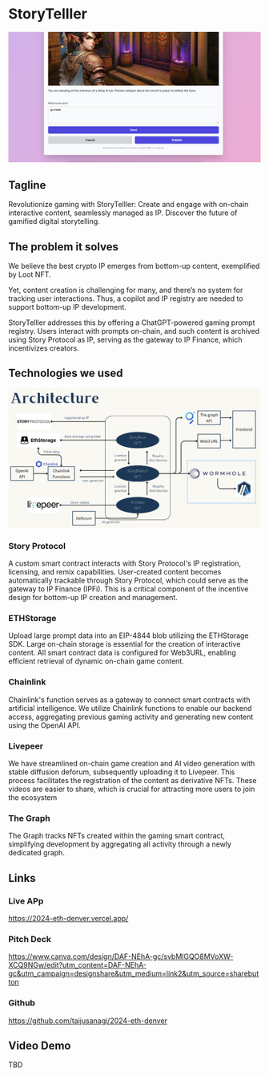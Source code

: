 # StoryTelller

![create-branch](./docs/screenshots/create-branch.png)

## Tagline

Revolutionize gaming with StoryTelller: Create and engage with on-chain interactive content, seamlessly managed as IP.
Discover the future of gamified digital storytelling.

## The problem it solves

We believe the best crypto IP emerges from bottom-up content, exemplified by Loot NFT.

Yet, content creation is challenging for many, and there’s no system for tracking user interactions.
Thus, a copilot and IP registry are needed to support bottom-up IP development.

StoryTelller addresses this by offering a ChatGPT-powered gaming prompt registry. Users interact with prompts on-chain, and such content is archived using Story Protocol as IP, serving as the gateway to IP Finance, which incentivizes creators.

## Technologies we used

![technical-detail](./docs/technical-detail.png)

### Story Protocol

A custom smart contract interacts with Story Protocol's IP registration, licensing, and remix capabilities. User-created content becomes automatically trackable through Story Protocol, which could serve as the gateway to IP Finance (IPFi). This is a critical component of the incentive design for bottom-up IP creation and management.

### ETHStorage

Upload large prompt data into an EIP-4844 blob utilizing the ETHStorage SDK. Large on-chain storage is essential for the creation of interactive content. All smart contract data is configured for Web3URL, enabling efficient retrieval of dynamic on-chain game content.

### Chainlink

Chainlink's function serves as a gateway to connect smart contracts with artificial intelligence. We utilize Chainlink functions to enable our backend access, aggregating previous gaming activity and generating new content using the OpenAI API.

### Livepeer

We have streamlined on-chain game creation and AI video generation with stable diffusion deforum, subsequently uploading it to Livepeer. This process facilitates the registration of the content as derivative NFTs. These videos are easier to share, which is crucial for attracting more users to join the ecosystem

### The Graph

The Graph tracks NFTs created within the gaming smart contract, simplifying development by aggregating all activity through a newly dedicated graph.

## Links

### Live APp

https://2024-eth-denver.vercel.app/

### Pitch Deck

https://www.canva.com/design/DAF-NEhA-gc/svbMlGQO8MVoXW-XCQ9NGw/edit?utm_content=DAF-NEhA-gc&utm_campaign=designshare&utm_medium=link2&utm_source=sharebutton

### Github

https://github.com/taijusanagi/2024-eth-denver

## Video Demo

TBD

